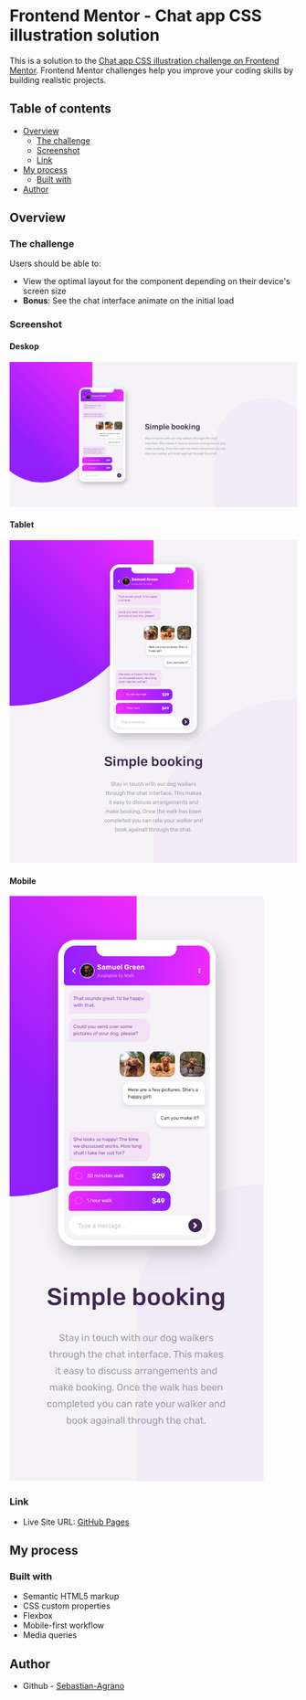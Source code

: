 # Frontend Mentor - Chat app CSS illustration solution

This is a solution to the [Chat app CSS illustration challenge on Frontend Mentor](https://www.frontendmentor.io/challenges/chat-app-css-illustration-O5auMkFqY). Frontend Mentor challenges help you improve your coding skills by building realistic projects. 

## Table of contents

- [Overview](#overview)
  - [The challenge](#the-challenge)
  - [Screenshot](#screenshot)
  - [Link](#link)
- [My process](#my-process)
  - [Built with](#built-with)
- [Author](#author)

## Overview

### The challenge

Users should be able to:

- View the optimal layout for the component depending on their device's screen size
- **Bonus**: See the chat interface animate on the initial load

### Screenshot

#### Deskop
![](./screenshots/deskop-screenshot.jpg)

#### Tablet
![](./screenshots/tablet-screenshot.jpg)

#### Mobile
![](./screenshots/mobile-screenshot.jpg)

### Link

- Live Site URL: [GitHub Pages](https://sebastian-agrano.github.io/frontend-mentor-chat-app-css-illustration/)

## My process

### Built with

- Semantic HTML5 markup
- CSS custom properties
- Flexbox
- Mobile-first workflow
- Media queries

## Author

- Github - [Sebastian-Agrano](https://github.com/Sebastian-Agrano)